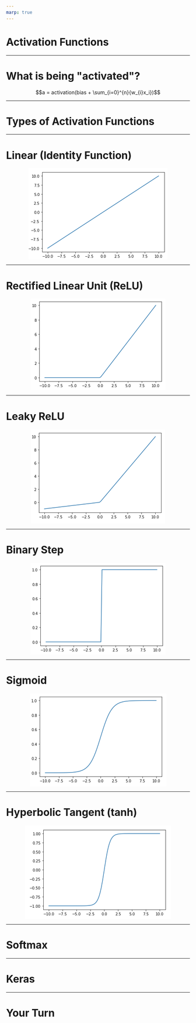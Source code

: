 ```yaml
---
marp: true
---
```


<style>
img[alt~="center"] {
  display: block;
  margin: 0 auto;
}
</style>

# Activation Functions

<!--

Activation functions are a core component of neural networks. Choosing a "good" activation function, or a "bad" one for that matter, can have a big impact on the performance and training
time of your network.

-->

---

# What is being "activated"?

$$a = activation(bias + \sum_{i=0}^{n}{w_{i}x_i})$$

<!--
Recall that neural networks are inspired by neurons in the brain. The idea is that when one neuron fires, it signals to other neurons that it's time to fire. 

If you think about an artificial neural network, it is a series of layers. Each of these layers contains one or
more nodes. The layers operate one at a time, feeding data from the top of the model through to the
outputs. Our goal is to decide if (and with how much intensity) a particular node "fires."

A node in layer n, receives input data from every node layer n-1 (the previous layer). Each piece of incoming information, $x_{i}$, is multiplied by a particular weight, $w_{i}$. Then we sum them all together along with the node's trained bias to create an output. Given this output value we now want to determine if this node "fires" (i.e. is activated), and that is what the activation function does. Thus, we feed the output sum from the current node into the activation funtion to determine the activation level of our current node. Then this value is fed into the nodes in the next layer. 

-->

---

# Types of Activation Functions

<!--
There are many different types of activation functions, and which function you choose depends on your use case. 

Let's take a look at some of the more commonly seen activation functions.

[Resource](https://en.wikipedia.org/wiki/Activation_function#Comparison_of_activation_functions)

-->

---

# Linear (Identity Function)

![center](res/linear.png)

<!--
The most basic activation function is the linear activation function. This function take the sum of inputs and bias, does nothing to it, and hands the result to the next layer of the network.

That's a pretty simple activation function to understand. But what value does it provide?

This function can be useful, especially in your output layer, if you want your model to predict large or negative values. Many of the activation functions that we'll see greatly restrict the range of values that they output. The linear activation function does not restrict it's output range at all. Any real number can be produced by a node with this activation function.

Image Details:
* [linear.png](https://opensource.google/docs/copyright/): Copyright Google

-->

---

# Rectified Linear Unit (ReLU)

![center](res/relu.png)

<!--
There is another linear activation function that turns out to be quite useful, the Rectified Lienar Unit (ReLU).

If the input value is positive or zero, then ReLU acts like the identity function. If the input value is negative, then ReLU returns zero.

This is also a quite simple activation, but it turns out to be quite useful in practice. Many powerful neural networks utilize ReLU activation, at least in part. It has the advantage of making training very fast; however, nodes using ReLU do run the risk of "dying" during the training process. The nodes die when they get to a state where they always produce a zero output. Think of this as neurons that can no longer fire, so we have lost the benefit of having them in the model to begin with. 

Let's also think about the use of a ReLU node in a network. If the output layer consists of ReLU values, then the output of the network will be from 0 to infinity.

This works fine for models that are predicting positive values, but what if your model is predicting celsius temperatures in Antartica or some other potentially negative value?

In this case you would need to adjust the target training data to all be positive, say by adding 100 to it, and then do the reverse to the output of the model, subtract 100 from each value.

You'll find that you'll need to do this type of adjustment quite often when building models. Understanding your activation functions, especially in your output layer, is critically important. When you know the range of values that your model can produce you can adjust your training data to fall within that range.

Image Details:
* [relu.png](https://opensource.google/docs/copyright/): Copyright Google

-->

---

# Leaky ReLU

![center](res/leaky_relu.png)

<!--
We talked about dead nodes when discussing the ReLU activation function. One strategy that helps mitigate the dead node issue is a "leaky" ReLU. Leaky ReLUs are ReLU functions that again act as the identity on any value zero or greater. But for values less than zero they apply an alpha value to them and return the result. The idea is that the magnitude of any negative numbers is rather small (bot not necessarily zero, which helps us avoid dead nodes).

Image Details:
* [leaky_relu.png](https://opensource.google/docs/copyright/): Copyright Google

-->

---

# Binary Step

![center](res/binary_step.png)

<!--
The binary step activation function serves as an on/off switch for a node. This function returns zero if it's input is on one side of a threshold and one if the input is on the other side of the threshold. 

At the output layer this function can be useful when you need to make a yes/no decision and don't care about the confidence of the model in that decision. In other words, this can be useful for binary classification. 

Image Details:
* [binary_step.png](https://opensource.google/docs/copyright/): Copyright Google

-->

---

# Sigmoid

![center](res/sigmoid.png)

<!--
Activation functions can also be non-linear. The sigmoid function works using a logistic curve.

You'll notice that the sigmoid function restricts it's output range to $(0.0, 1.0)$. This is typically not a concern in hidden layers, but needs to be considered in the output layer. 

Sigmoid activation functions are very useful when making binary classification decisions. You can build a model that outputs values from $(0.0, 1.0)$ and treat the output as a confidence that the input is a 1. For example, suppose you are building a model to decided whether or not an image is a cat. If you use a sigmoid in the final layer and receive a 0.2, then we could say "we are 20% confident the image is a cat." That's not very confident, so we'd likely calssify it as a 0 (or not a cat). If we received a 0.9 form the model, then we'd say it's very likely to be a cat. 

During training, you would experiment to determine a threshold for which you will classify samples as 0 or 1. The most natural choice is to say if the model returns 0.5 or above, we'll call it a cat, otherwise it's not a cat. But that may or may not be the best threshold. Before making this decision you'd need to experiment, find the precision and recall for different thresholds, and choose the one that fit your use case the best.

Image Details:
* [sigmoid.png](https://opensource.google/docs/copyright/): Copyright Google

-->

---

# Hyperbolic Tangent (tanh)

![center](res/tanh.png)

<!--
Similar to sigmoid, the hyperbolic tanget, [tanh](https://www.tensorflow.org/api_docs/python/tf/keras/activations/tanh) is a non-linear activation function that can be used in your models. The biggest difference between sigmod and tanh is that tanh has an output range of $(-1.0, 1.0)$.

Image Details:
* [tanh.png](https://opensource.google/docs/copyright/): Copyright Google

-->

---

# Softmax

<!--
So far all of the activation functions that we have seen operate without knowing anything about other nodes in their layer. Each node accepts input from the layer before it and passes output to the next layer in the model. The node is unaware of any other node in it's own layer and activation functions on the nodes work independently.

Softmax is a different type of activation function. Softmax is aware of nodes in the same layer and adjusts their outputs in relation to each other.

Softmax outputs values in the range of  [0.0,1.0]. If you were to sum the outputs of every node in a layer, the sum would always equal 1.0, or something very very close to 1.0.

Let's say that we had a model that tried to determine if an image contained an apple, orange, or grapefruit. If given a picture of a bright red apple, it might output [1.0, 0.0, 0.0] to show that it was highly confident that the image contained an apple. If given a picture of a yellow apply it might be a little less confident and output [0.8, 0.15, 0.05], indicating a little less confidence. If given a picture of a large orage it might output [0.05, 0.55, 0.4], showing that it was having a tough time making a decision.

It is worth noting that softmax is typically not used in hidden layers of a model. Most of the time you will see it used on the output layer.
-->

---

# Keras

<!--
These are just a few of the activation functions that you can use. Some are already developed for you in Keras. See [here](https://keras.io/api/layers/activation_layers/) for more on how Keras uses activation functions in its neural nets.

-->

---

# Your Turn

<!--
Now let's look at the lab, where you will practice using some of these activation functions. 
-->
